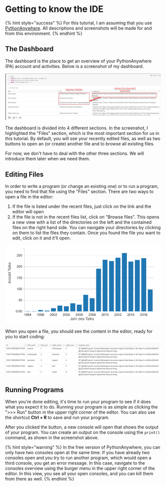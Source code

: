 # Getting to know the IDE

{% hint style="success" %}
For this tutorial, I am assuming that you use [PythonAnywhere](https://www.pythonanywhere.com/). All descriptions and screenshots will be made for and from this environment.
{% endhint %}

## The Dashboard

The dashboard is the place to get an overview of your PythonAnywhere \(PA\) account and activities. Below is a screenshot of my dashboard.

![Screenshot of the PythonAnywhere dashboard.](../../.gitbook/assets/image%20%2829%29.png)

The dashboard is divided into 4 different sections. In the screenshot, I highlighted the "Files" section, which is the most important section for us in this tutorial. By default, you will see your recently edited files, as well as two buttons to open an \(or create\) another file and to browse all existing files.

For now, we don't have to deal with the other three sections. We will introduce them later when we need them.

## Editing Files

In order to write a program \(or change an existing one\) or to run a program, you need to find that file using the "Files" section. There are two ways to open a file in the editor:

1. If the file is listed under the recent files, just click on the link and the editor will open
2. If the file is not in the recent files list, click on "Browse files". This opens a new view with a list of the directories on the left and the contained files on the right hand side. You can navigate your directories by clicking on them to list the files they contain. Once you found the file you want to edit, click on it and it'll open.

![Screenshot of the file browser in PythonAnywhere.](../../.gitbook/assets/image%20%285%29.png)

When you open a file, you should see the content in the editor, ready for you to start coding:

![](../../.gitbook/assets/image%20%2821%29.png)

## Running Programs

When you're done editing, it's time to run your program to see if it does what you expect it to do. Running your program is as simple as clicking the "&gt;&gt;&gt; Run" button in the upper right corner of the editor. You can also use the shortcut **Ctrl + R** to save and run your program.

After you clicked the button, a new console will open that shows the output of your program. You can create an output on the console using the `print()` command, as shown in the screenshot above.

{% hint style="warning" %}
In the free version of PythonAnywhere, you can only have two consoles open at the same time. If you have already two consoles open and you try to run another program, which would open a third console, you get an error message. In this case, navigate to the consoles overview using the burger menu in the upper right corner of the editor. In this view, you see all your open consoles, and you can kill them from there as well.
{% endhint %}

